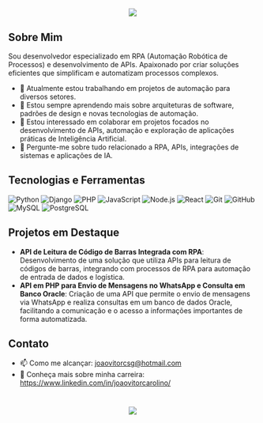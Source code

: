 <h1 align="center">
<img src="https://readme-typing-svg.herokuapp.com/?font=Righteous&size=35&center=true&vCenter=true&width=500&height=70&duration=4000&lines=Olá+👋+sou+o+João+Vitor!;" />
</h1>

## Sobre Mim
Sou desenvolvedor especializado em RPA (Automação Robótica de Processos) e desenvolvimento de APIs. Apaixonado por criar soluções eficientes que simplificam e automatizam processos complexos.

- 🔭 Atualmente estou trabalhando em projetos de automação para diversos setores.
- 🌱 Estou sempre aprendendo mais sobre arquiteturas de software, padrões de design e novas tecnologias de automação.
- 🤝 Estou interessado em colaborar em projetos focados no desenvolvimento de APIs, automação e exploração de aplicações práticas de Inteligência Artificial.
- 💬 Pergunte-me sobre tudo relacionado a RPA, APIs, integrações de sistemas e aplicações de IA.

## Tecnologias e Ferramentas
![Python](https://img.shields.io/badge/-Python-black?style=flat-square&logo=python)
![Django](https://img.shields.io/badge/-Django-black?style=flat-square&logo=django)
![PHP](https://img.shields.io/badge/-PHP-black?style=flat-square&logo=php)
![JavaScript](https://img.shields.io/badge/-JavaScript-black?style=flat-square&logo=javascript)
![Node.js](https://img.shields.io/badge/-Node.js-black?style=flat-square&logo=node.js)
![React](https://img.shields.io/badge/-React-black?style=flat-square&logo=react)
![Git](https://img.shields.io/badge/-Git-black?style=flat-square&logo=git)
![GitHub](https://img.shields.io/badge/-GitHub-181717?style=flat-square&logo=github)
![MySQL](https://img.shields.io/badge/-MySQL-black?style=flat-square&logo=mysql)
![PostgreSQL](https://img.shields.io/badge/-PostgreSQL-black?style=flat-square&logo=postgresql)

## Projetos em Destaque
- **API de Leitura de Código de Barras Integrada com RPA**: Desenvolvimento de uma solução que utiliza APIs para leitura de códigos de barras, integrando com processos de RPA para automação de entrada de dados e logística.
- **API em PHP para Envio de Mensagens no WhatsApp e Consulta em Banco Oracle**: Criação de uma API que permite o envio de mensagens via WhatsApp e realiza consultas em um banco de dados Oracle, facilitando a comunicação e o acesso a informações importantes de forma automatizada.


## Contato
- 📫 Como me alcançar: joaovitorcsg@hotmail.com
- 📄 Conheça mais sobre minha carreira: https://www.linkedin.com/in/joaovitorcarolino/

<h1 align="center">
<img src="https://readme-typing-svg.herokuapp.com/?font=Righteous&size=35&center=true&vCenter=true&width=500&height=70&duration=4000&lines=obrigado+pela+atenção!;" />
</h1>
